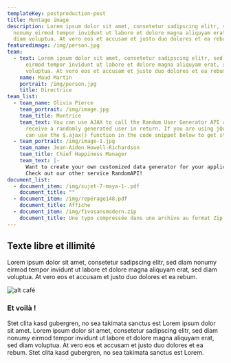 ```yaml
---
templateKey: postproduction-post
title: Montage image
description: Lorem ipsum dolor sit amet, consetetur sadipscing elitr, sed diam
  nonumy eirmod tempor invidunt ut labore et dolore magna aliquyam erat, sed
  diam voluptua. At vero eos et accusam et justo duo dolores et ea rebum.
featuredimage: /img/person.jpg
team:
  - text: Lorem ipsum dolor sit amet, consetetur sadipscing elitr, sed diam nonumy
      eirmod tempor invidunt ut labore et dolore magna aliquyam erat, sed diam
      voluptua. At vero eos et accusam et justo duo dolores et ea rebum.
    name: Maud Martin
    portrait: /img/person.jpg
    title: Directrice
team_list:
  - team_name: Olivia Pierce
    team_portrait: /img/image.jpg
    team_title: Montrice
    team_text: You can use AJAX to call the Random User Generator API and will
      receive a randomly generated user in return. If you are using jQuery, you
      can use the $.ajax() function in the code snippet below to get started.
  - team_portrait: /img/image-1.jpg
    team_name: Jean-Aiden Howell-Richardson
    team_title: Chief Happiness Manager
    team_text: |-
      Want to create your own customized data generator for your application?
      Check out our other service RandomAPI!
document_list:
  - document_item: /img/sujet-7-maya-1-.pdf
    document_title: ""
  - document_item: /img/repérage148.pdf
    document_title: Affiche
  - document_item: /img/fivosansmodern.zip
    document_title: Une typo compressée dans une archive au format Zip
---
```

## Texte libre et illimité

Lorem ipsum dolor sit amet, consetetur sadipscing elitr, sed diam nonumy eirmod tempor invidunt ut labore et dolore magna aliquyam erat, sed diam voluptua. At vero eos et accusam et justo duo dolores et ea rebum.

![alt café](/img/flavor_wheel.jpg "ça sent bon le title !")

### Et voilà !

Stet clita kasd gubergren, no sea takimata sanctus est Lorem ipsum dolor sit amet. Lorem ipsum dolor sit amet, consetetur sadipscing elitr, sed diam nonumy eirmod tempor invidunt ut labore et dolore magna aliquyam erat, sed diam voluptua. At vero eos et accusam et justo duo dolores et ea rebum. Stet clita kasd gubergren, no sea takimata sanctus est Lorem.